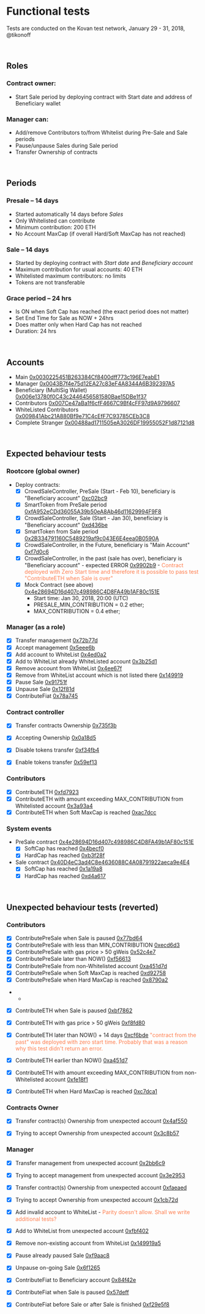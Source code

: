 # Functional tests
Tests are conducted on the Kovan test network, January 29 - 31, 2018, @tikonoff

<br>

## Roles

### Contract owner:

* Start Sale period by deploying contract with Start date and address of Beneficiary wallet

### Manager can:

* Add/remove Contributors to/from Whitelist during Pre-Sale and Sale periods
* Pause/unpause Sales during Sale period
* Transfer Ownership of contracts

<br>

## Periods
### Presale – 14 days
* Started automatically 14 days before <i>Sales</i>
* Only Whitelisted can contribute
* Minimum contribution: 200 ETH
* No Account MaxCap (if overall Hard/Soft MaxCap has not reached)

### Sale – 14 days
* Started by deploying contract with <i>Start date</i> and <i>Beneficiary account</i>
* Maximum contribution for usual accounts: 40 ETH
* Whitelisted maximum contributors: no limits
* Tokens are not transferable

### Grace period – 24 hrs
* Is ON when Soft Cap has reached (the exact period does not matter)
* Set End Time for Sale as NOW + 24hrs
* Does matter only when Hard Cap has not reached
* Duration: 24 hrs

<br>

## Accounts

* Main [0x0030225451B263384Cf8400dff773c196E7eabE1](https://kovan.etherscan.io/address/0x0030225451B263384Cf8400dff773c196E7eabE1)
* Manager [0x0043B7f4e75d12EA27c83eF4A8344A6B392397A5](https://kovan.etherscan.io/address/0x0043B7f4e75d12EA27c83eF4A8344A6B392397A5)
* Beneficiary (MultiSig Wallet) [0x006e13780f0C43c2446456581580Bae15DBe1f37](https://kovan.etherscan.io/address/0x006e13780f0C43c2446456581580Bae15DBe1f37)
* Contributors [0x007Ce47aBa1f6cfF4667C9Bf4cFF97d9A9796607](https://kovan.etherscan.io/address/0x007Ce47aBa1f6cfF4667C9Bf4cFF97d9A9796607)
* WhiteListed Contributors [0x009841Abc21A880Bf9e71C4cEfF7C93785CEb3C8](https://kovan.etherscan.io/address/0x009841Abc21A880Bf9e71C4cEfF7C93785CEb3C8)
* Complete Stranger [0x00488ad1711505eA3026DF19955052F1d87121d8](https://kovan.etherscan.io/address/0x00488ad1711505eA3026DF19955052F1d87121d8)


<br>

## Expected behaviour tests


### Rootcore (global owner)
 - Deploy contracts:
	 - [x] CrowdSaleController, PreSale (Start - Feb 10), beneficiary is "Beneficiary account" [0xc02bc9](https://kovan.etherscan.io/tx/0xc02bc95ada5b7f0fd47b287f26c6a2d97c04fe111c6dcd92215b8ce2ed64af9a) 
	 - [x] SmartToken from PreSale period [0xfA952eCDd36055A39b50eA8Ab46d11629994F9F8](https://kovan.etherscan.io/address/0xfa952ecdd36055a39b50ea8ab46d11629994f9f8#internaltx)
 	 - [x] CrowdSaleController, Sale (Start - Jan 30), beneficiary is "Beneficiary account" [0xd436be](https://kovan.etherscan.io/tx/0xd436be5c7d4c8230d2601da6252faa903751c57a8e5cd4a824f8fb3d2bbfb1f2) 
	 - [x] SmartToken from Sale period [0x2B334791160C5489219af9c043E6E4eea0B0590A](https://kovan.etherscan.io/address/0x2B334791160C5489219af9c043E6E4eea0B0590A)
	 - [x] CrowdSaleController, in the Future, beneficiary is "Main Account" [0xf7d0c6](https://kovan.etherscan.io/tx/0xf7d0c68527f3341de0aa9958b9ec9923d803e25a36d5c9de2d0ac61fbd7500ce)
   	 - [x] CrowdSaleController, in the past (sale has over), beneficiary is "Beneficiary account"  - expected ERROR [0x9902b9](https://kovan.etherscan.io/tx/0x9902b9a52cdb57ef1a94d091548af90417420eaba5b4dcaed69ec1247961e4ac) - <font color=coral> Contract deployed with Zero Start time and therefore it is possible to pass test "ContributeETH when Sale is over"</font>
   	 - [x] Mock Contract (see above) [0x4e28694D16d407c498986C4D8FA49b1AF80c151E](https://kovan.etherscan.io/address/0x4e28694D16d407c498986C4D8FA49b1AF80c151E) 
   	 	- Start time: Jan 30, 2018, 20:00 (UTC)
   	 	- PRESALE_MIN_CONTRIBUTION = 0.2 ether; 
 		- MAX_CONTRIBUTION = 0.4 ether; 
 
### Manager (as a role)
 - [x] Transfer management [0x72b77d](https://kovan.etherscan.io/tx/0x72b77d80264760a3a84775b49a33a6be57a3aaab99f5e3fe4a693989c4fbdaa5)
 - [x] Accept management [0x5eee6b](https://kovan.etherscan.io/tx/0x5eee6ba00896bebcdc943bfb12f2f0ca48b3d455ceaa5c3a784a9e29eda61a20)
 - [x] Add account to WhiteList [0x4ed0a2](https://kovan.etherscan.io/tx/0x4ed0a25319f20ce4c1d289158595e676a231aef69cbd5b1c81a340f9b7b986fb)
 - [x] Add to WhiteList already WhiteListed account [0x3b25d1](https://kovan.etherscan.io/tx/0x3b25d10613b43b694532ec84545806ff25605d585a1e0092e6b8614eef6c4b00)
 - [x] Remove account from WhiteList [0x4ee67f](https://kovan.etherscan.io/tx/0x4ee67fc4598e3d5614a5eaeb37568ab3a5a4375b7421c0a9c8bbea5c8b46f9aa)
 - [x] Remove from WhiteList account which is not listed there [0x149919](https://kovan.etherscan.io/tx/0x149919a5b8fc1bbdfc825c85a9431f3857a1776bd016fde876150033f96f5e4b)
 - [x] Pause Sale [0x91751f](https://kovan.etherscan.io/tx/0x91751f8edb026302164d4d29ac952642e746790c672cab249d440ca08aaeb8df)
 - [x] Unpause Sale [0x12f81d](https://kovan.etherscan.io/tx/0x12f81d578d3e76be43912cc9cdec958c2805372253c29057a7a0887cf1eb4bc3)
 - [x] ContributeFiat  [0x78a745](https://kovan.etherscan.io/tx/0x78a745c16b27e843e2cd173a37c4dca31649ae9b698bb85945aa4fb4b21fa2d4)
 
### Contract controller
 - [x] Transfer contracts Ownership [0x735f3b](https://kovan.etherscan.io/tx/0x735f3bfcfa336f83c986a4d213d1fa734f0d41eebce8ab3e33fc95aa1e9778cd)
 - [x] Accepting Ownership [0x0a18d5](https://kovan.etherscan.io/tx/0x0a18d57799aaa2e10ad6b7e507a07506ffa34c8592aa9fe2370ff611fee47619)
 - [x] Disable tokens transfer [0xf34fb4](https://kovan.etherscan.io/tx/0xf34fb413b5bf71093fba728fafa1e57bb0a0379a4bf5706ae2695024cadd7c87)
 - [x] Enable tokens transfer [0x59ef13](https://kovan.etherscan.io/tx/0x59ef13664829da513e52db860e6d1dccf0aaa2295bbd6ed41505efa5c1c9493f)


### Contributors
 - [x] ContributeETH [0xfd7923](https://kovan.etherscan.io/tx/0xfd7923dafd1c5dba33768217bff7aec493502b622d16d7da345ec801adb119d8)
 - [x] ContributeETH with amount exceeding MAX_CONTRIBUTION from Whitelisted account [0x3a93a4](https://kovan.etherscan.io/tx/0x3a93a43f8c231e905db71cfe77f7b02017b1858e33508da8c46b463da921dba4) 
 - [x] ContributeETH when Soft MaxCap is reached [0xac7dcc](https://kovan.etherscan.io/tx/0xac7dcce385445c8460b22ecdc2d8e9c8ce0330e53ba75eb81391032f6965812b)

### System events
- PreSale contract [0x4e28694D16d407c498986C4D8FA49b1AF80c151E](https://kovan.etherscan.io/address/0x4e28694D16d407c498986C4D8FA49b1AF80c151E)
	- [x] SoftCap has reached [0x4becf0](https://kovan.etherscan.io/tx/0x4becf0f5c64f24ecd5de05b7a04e89103caf253a19e71dd7b061f67f877edafc)
	- [x] HardCap has reached [0xb3f28f](https://kovan.etherscan.io/tx/0xb3f28f5825a0472cbc6006e039cb4c32c8b2cddb7318407b19f2c43b9caa59f3)

- Sale contract [0x40D4eC3ad4C8e4636088C4A08791922aeca9e4E4](https://kovan.etherscan.io/address/0x40D4eC3ad4C8e4636088C4A08791922aeca9e4E4) 
	- [x] SoftCap has reached [0x1a19a8](https://kovan.etherscan.io/tx/0x1a19a8bcd64dcd35bb76fed447d15412f37a5b49e7544cf99fb6d249e36bc584)
	- [x] HardCap has reached [0xd4a617](https://kovan.etherscan.io/tx/0xd4a617dca83acef27d9a563dc89bf818a0c88db3cd37ebf05fef22c816753a0a)

<br>

## Unexpected behaviour tests (reverted)


### Contributors
 - [x] ContributePreSale when Sale is paused [0x77bd64](https://kovan.etherscan.io/tx/0x77bd64cacb2af60f24013660929367bca7119040f6532a7edff759557e3e6559)
 - [x] ContributePreSale with less than MIN_CONTRIBUTION [0xecd6d3](https://kovan.etherscan.io/tx/0xecd6d3d4535120d50dd8424e1917501646d59c0ec0683675d5aa7454e1132b0a)
 - [x] ContributePreSale with gas price > 50 gWeis [0x52c4e7](https://kovan.etherscan.io/tx/0x52c4e7073164f8da91a691a17550c007c7095f475a980c81fbc94c8ed0b671b2)
 - [x] ContributePreSale later than NOW() [0xf56613](https://kovan.etherscan.io/tx/0xf566132a3df8cd8225f1708f631849ec530d38a1f1671f4643793d4edc6bb7d0)
 - [x] ContributePreSale from non-Whitelisted account [0xa451d7d](https://kovan.etherscan.io/tx/0xa451d7d9ebebebc4a407392b6b4e5633b7c5153bdb376d34b11876137364df23)
 - [x] ContributePreSale when Soft MaxCap is reached [0xd92758](https://kovan.etherscan.io/tx/0xd9275819b718844c653aa2692acd00da42a7efbcd2d7282854924eaf366f59f1) 
 - [x] ContributePreSale when Hard MaxCap is reached [0x8790a2](https://kovan.etherscan.io/tx/0x8790a2217ad8ddc4d2016bbf192e38bf283e704f00cad8e38da1126f9875e632)
 - -
 - [x] ContributeETH when Sale is paused [0xbf7862](https://kovan.etherscan.io/tx/0xbf7862710e125f55f89118adafa5dd5b9553016225a24783612e8d7746b1e486)
 - [x] ContributeETH with gas price > 50 gWeis [0xf8fd80](https://kovan.etherscan.io/tx/0xf8fd80f8684f3da44026be29cbe87caece23610e945fed50fef08fc5f3631e75)
 - [x] ContributeETH later than NOW() + 14 days [0xcf6bde](https://kovan.etherscan.io/tx/0xcf6bdee079dd2ff59c12f0c8e557decdd6102021eadde2d78aab9f454d9291d1) <font color=coral>"contract from the past" was deployed with zero start time. Probably that was a reason why this test didn't return an error. </font>
 - [x] ContributeETH earlier than NOW() [0xa451d7](https://kovan.etherscan.io/tx/0xa451d7d9ebebebc4a407392b6b4e5633b7c5153bdb376d34b11876137364df23)
 - [x] ContributeETH with amount exceeding MAX_CONTRIBUTION from non-Whitelisted account [0xfe18f1](https://kovan.etherscan.io/tx/0xfe18f1954bd791b12ee2b9bfb9ccb8fde8cf7469e5ab81f634af4550dbcbcfc4) 
 - [x] ContributeETH when Hard MaxCap is reached [0xc7dca1](https://kovan.etherscan.io/tx/0xc7dca1aec423f63e2c435998694aee39ee6993a503e67e4b93f61a2250d6bde0)


### Contracts Owner
 - [x] Transfer contract(s) Ownership from unexpected account [0x4af550](https://kovan.etherscan.io/tx/0x4af5503de3b647931a0517d5b1c83841c92a10c2f02a1858c3f604d8f795192b)
 - [x] Trying to accept Ownership from unexpected account [0x3c8b57](https://kovan.etherscan.io/tx/0x3c8b578f12473ed5091e52bcd3041ea04bf4e61a3da4b382886892ab277bcd45)


### Manager
 - [x] Transfer management from unexpected account [0x2bb6c9](https://kovan.etherscan.io/tx/0x2bb6c9bacc07b2d0a65f42e1c5cbaa32528a00488390c28fb15e93cea70cf1b0)
 - [x] Trying to accept management from unexpected account [0x3e2953](https://kovan.etherscan.io/tx/0x3e2953b6ac480b856036499cf88acf0de4401adf9a0f3ca601d710c39c4b9d46)
 - [x] Transfer contract(s) Ownership from unexpected account [0xfaeaed](https://kovan.etherscan.io/tx/0xfaeaede9bfdf89da95eb9371f8fa387d53f8ecc7c1e2e092960c66c2ef8d8408)
 - [x] Trying to accept Ownership from unexpected account [0x1cb72d](https://kovan.etherscan.io/tx/0x1cb72d35a38f1ff1aa8627737b9d1ed250139848078d18de822c99042c69f17c)
 - [x] Add invalid account to WhiteList - <font color=coral>Parity doesn't allow. Shall we write additional tests?</font>
 - [x] Add to WhiteList from unexpected account [0xfbf402](https://kovan.etherscan.io/tx/0xfbf402761ed4e1b6cb3d6efc18d0519cfdc0c4ecf83d4de675ae1474d2e770ed)
 - [x] Remove non-existing account from WhiteList [0x149919a5](https://kovan.etherscan.io/tx/0x149919a5b8fc1bbdfc825c85a9431f3857a1776bd016fde876150033f96f5e4b)
 - [x] Pause already paused Sale [0xf9aac8](https://kovan.etherscan.io/tx/0xf9aac81be04e2496a9b0111f4014e432dd07e70fbb8686cead2c0fdd61fbff87)
 - [x] Unpause on-going Sale [0x6f1265](https://kovan.etherscan.io/tx/0x6f126548875e199ab2acc574aa3b6f39b5d8ae36e7ebb9c00746a2306d19f949)
 - [x] ContributeFiat to Beneficiary account [0x84f42e](https://kovan.etherscan.io/tx/0x84f42ee51554933ced0dd572a77278de59d5b282424cbdd3392639a6e80c4795)
 - [x] ContributeFiat when Sale is paused [0x57deff](https://kovan.etherscan.io/tx/0x57deff4d6d047cf11e1dd09412137bdf120e5f61f72a48a2ac57c0d801e57d38)
 - [x] ContributeFiat before Sale or after Sale is finished [0xf29e5f8](https://kovan.etherscan.io/tx/0xf29e5f82c2d395209e02684079594b88631afc974f55a4477d411065b45f8a47)

